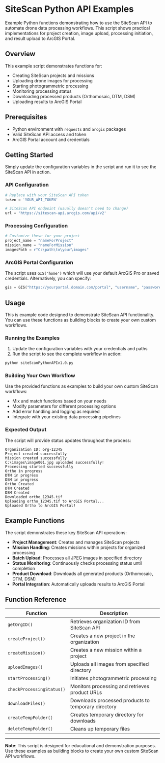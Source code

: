 # SiteScan Python API Examples

Example Python functions demonstrating how to use the SiteScan API to automate drone data processing workflows. This script shows practical implementations for project creation, image upload, processing initiation, and result upload to ArcGIS Portal.

## Overview

This example script demonstrates functions for:
- Creating SiteScan projects and missions
- Uploading drone images for processing
- Starting photogrammetric processing
- Monitoring processing status
- Downloading processed products (Orthomosaic, DTM, DSM)
- Uploading results to ArcGIS Portal

## Prerequisites

- Python environment with `requests` and `arcgis` packages
- Valid SiteScan API access and token
- ArcGIS Portal account and credentials

## Getting Started

Simply update the configuration variables in the script and run it to see the SiteScan API in action.

### API Configuration
```python
# Replace with your SiteScan API token
token = 'YOUR_API_TOKEN'

# SiteScan API endpoint (usually doesn't need to change)
url = 'https://sitescan-api.arcgis.com/api/v2'
```

### Processing Configuration
```python
# Customize these for your project
project_name = "nameForProject"
mission_name = "nameForMission"
imagesPath = r"C:\path\to\your\images"
```

### ArcGIS Portal Configuration
The script uses `GIS('home')` which will use your default ArcGIS Pro or saved credentials. Alternatively, you can specify:
```python
gis = GIS("https://yourportal.domain.com/portal", "username", "password")
```

## Usage

This is example code designed to demonstrate SiteScan API functionality. You can use these functions as building blocks to create your own custom workflows.

### Running the Examples

1. Update the configuration variables with your credentials and paths
2. Run the script to see the complete workflow in action:

```bash
python siteScanPythonAPIv1.0.py
```

### Building Your Own Workflow

Use the provided functions as examples to build your own custom SiteScan workflows:
- Mix and match functions based on your needs
- Modify parameters for different processing options
- Add error handling and logging as required
- Integrate with your existing data processing pipelines

### Expected Output

The script will provide status updates throughout the process:
```
Organization ID: org-12345
Project created successfully
Mission created successfully
C:\images\image001.jpg uploaded successfully!
Processing started successfully
Ortho in progress
DTM in progress
DSM in progress
Ortho Created
DTM Created
DSM Created
Downloaded ortho_12345.tif
Uploading ortho_12345.tif to ArcGIS Portal...
Uploaded Ortho to ArcGIS Portal!
```

## Example Functions

The script demonstrates these key SiteScan API operations:
- **Project Management**: Creates and manages SiteScan projects
- **Mission Handling**: Creates missions within projects for organized processing
- **Batch Upload**: Processes all JPEG images in specified directory
- **Status Monitoring**: Continuously checks processing status until completion
- **Product Download**: Downloads all generated products (Orthomosaic, DTM, DSM)
- **Portal Integration**: Automatically uploads results to ArcGIS Portal

## Function Reference

| Function | Description |
|----------|-------------|
| `getOrgID()` | Retrieves organization ID from SiteScan API |
| `createProject()` | Creates a new project in the organization |
| `createMission()` | Creates a new mission within a project |
| `uploadImages()` | Uploads all images from specified directory |
| `startProcessing()` | Initiates photogrammetric processing |
| `checkProcessingStatus()` | Monitors processing and retrieves product URLs |
| `downloadFiles()` | Downloads processed products to temporary directory |
| `createTempFolder()` | Creates temporary directory for downloads |
| `deleteTempFolder()` | Cleans up temporary files |

---

**Note**: This script is designed for educational and demonstration purposes. Use these examples as building blocks to create your own custom SiteScan API workflows.
